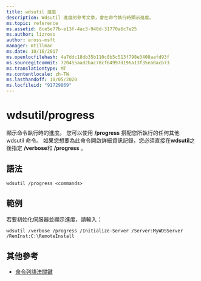 ```yaml
---
title: wdsutil 進度
description: Wdsutil 進度的參考文章，會在命令執行時顯示進度。
ms.topic: reference
ms.assetid: 8ce5e77b-e13f-4ac3-948d-31770a6c7e25
ms.author: lizross
author: eross-msft
manager: mtillman
ms.date: 10/16/2017
ms.openlocfilehash: 4a7ddc18db35b110c8b5c513f798e3408aafd93f
ms.sourcegitcommit: 720455aad2bac78cf64997d196a13f35ea0acb73
ms.translationtype: MT
ms.contentlocale: zh-TW
ms.lasthandoff: 10/05/2020
ms.locfileid: "91729869"
---
```

# <a name="wdsutil-progress"></a>wdsutil/progress

顯示命令執行時的進度。 您可以使用 **/progress** 搭配您所執行的任何其他 wdsutil 命令。 如果您想要為此命令開啟詳細資訊記錄，您必須直接在**wdsutil**之後指定 **/verbose**和 **/progress** 。

## <a name="syntax"></a>語法

```
wdsutil /progress <commands>
```

## <a name="examples"></a>範例

若要初始化伺服器並顯示進度，請輸入：

```
wdsutil /verbose /progress /Initialize-Server /Server:MyWDSServer /RemInst:C:\RemoteInstall
```

## <a name="additional-references"></a>其他參考

- [命令列語法關鍵](command-line-syntax-key.md)